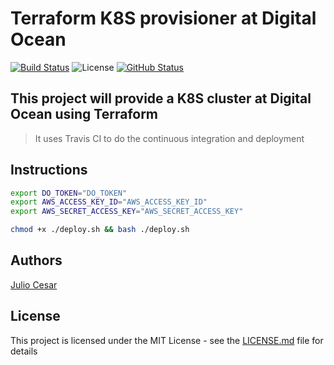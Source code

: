 # Terraform K8S provisioner at Digital Ocean

[![Build Status](https://travis-ci.org/julio-cesar-development/terraform-k8s-do.svg)](https://travis-ci.org/julio-cesar-development/terraform-k8s-do)
![License](https://badgen.net/badge/license/MIT/blue)
[![GitHub Status](https://badgen.net/github/status/julio-cesar-development/terraform-k8s-do)](https://github.com/julio-cesar-development/terraform-k8s-do)

## This project will provide a K8S cluster at Digital Ocean using Terraform

> It uses Travis CI to do the continuous integration and deployment

## Instructions

```bash
export DO_TOKEN="DO_TOKEN"
export AWS_ACCESS_KEY_ID="AWS_ACCESS_KEY_ID"
export AWS_SECRET_ACCESS_KEY="AWS_SECRET_ACCESS_KEY"

chmod +x ./deploy.sh && bash ./deploy.sh
```

## Authors

[Julio Cesar](https://github.com/julio-cesar-development)

## License

This project is licensed under the MIT License - see the [LICENSE.md](LICENSE.md) file for details
